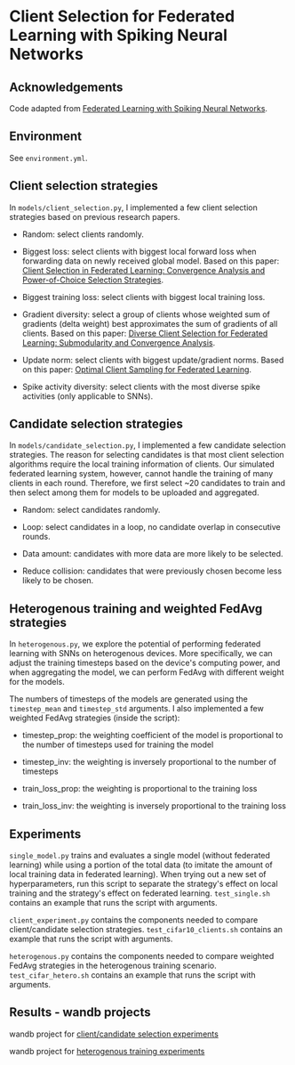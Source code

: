 # Client Selection for Federated Learning with Spiking Neural Networks

## Acknowledgements

Code adapted from [Federated Learning with Spiking Neural Networks](https://github.com/Intelligent-Computing-Lab-Yale/FedSNN).


## Environment

See `environment.yml`.


## Client selection strategies

In `models/client_selection.py`, I implemented a few client selection strategies based on previous research papers. 

- Random: select clients randomly.

- Biggest loss: select clients with biggest local forward loss when forwarding data on newly received global model. Based on this paper: [Client Selection in Federated Learning: Convergence Analysis and Power-of-Choice Selection Strategies](https://arxiv.org/abs/2010.01243).

- Biggest training loss: select clients with biggest local training loss.

- Gradient diversity: select a group of clients whose weighted sum of gradients (delta weight) best approximates the sum of gradients of all clients. Based on this paper: [Diverse Client Selection for Federated Learning: Submodularity and Convergence Analysis](https://fl-icml.github.io/2021/papers/FL-ICML21_paper_67.pdf).

- Update norm: select clients with biggest update/gradient norms. Based on this paper: [Optimal Client Sampling for Federated Learning](https://arxiv.org/abs/2010.13723).

- Spike activity diversity: select clients with the most diverse spike activities (only applicable to SNNs).


## Candidate selection strategies

In `models/candidate_selection.py`, I implemented a few candidate selection strategies. The reason for selecting candidates is that most client selection algorithms require the local training information of clients. Our simulated federated learning system, however, cannot handle the training of many clients in each round. Therefore, we first select ~20 candidates to train and then select among them for models to be uploaded and aggregated.

- Random: select candidates randomly.

- Loop: select candidates in a loop, no candidate overlap in consecutive rounds.

- Data amount: candidates with more data are more likely to be selected.

- Reduce collision: candidates that were previously chosen become less likely to be chosen.


## Heterogenous training and weighted FedAvg strategies

In `heterogenous.py`, we explore the potential of performing federated learning with SNNs on heterogenous devices. More specifically, we can adjust the training timesteps based on the device's computing power, and when aggregating the model, we can perform FedAvg with different weight for the models.

The numbers of timesteps of the models are generated using the `timestep_mean` and `timestep_std` arguments. I also implemented a few weighted FedAvg strategies (inside the script):

- timestep_prop: the weighting coefficient of the model is proportional to the number of timesteps used for training the model

- timestep_inv: the weighting is inversely proportional to the number of timesteps

- train_loss_prop: the weighting is proportional to the training loss

- train_loss_inv: the weighting is inversely proportional to the training loss


## Experiments

`single_model.py` trains and evaluates a single model (without federated learning) while using a portion of the total data (to imitate the amount of local training data in federated learning). When trying out a new set of hyperparameters, run this script to separate the strategy's effect on local training and the strategy's effect on federated learning. `test_single.sh` contains an example that runs the script with arguments.

`client_experiment.py` contains the components needed to compare client/candidate selection strategies. `test_cifar10_clients.sh` contains an example that runs the script with arguments.

`heterogenous.py` contains the components needed to compare weighted FedAvg strategies in the heterogenous training scenario. `test_cifar_hetero.sh` contains an example that runs the script with arguments.


## Results - wandb projects

wandb project for [client/candidate selection experiments](https://wandb.ai/peteryu/FedSNN-candidate?workspace=user-peteryu)

wandb project for [heterogenous training experiments](https://wandb.ai/peteryu/FedSNN-heterogenous?workspace=user-peteryu)
